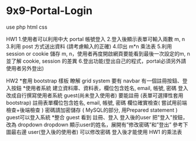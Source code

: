 # 9x9-Portal-Login
use php html css

HW1
1.使用者可以利用中大 portal 帳號登入
2.登入後顯示表單可輸入兩數 m, n
3.利用 post 方式送出資料 (請考慮輸入的正確)
4.印出 m*n 乘法表
5.利用 session or cookie 儲存 m, n，使用者再度開啟網頁要能看到最後一次設定的m, n 並了解 cookie, session 的差異
6.登出功能(登出自己的程式，portal必須另外請使用者另外登出)

HW2
*套用 bootstrap 樣板
瞭解 grid system
要有 navbar
有一個註冊按鈕、登入按鈕
*使用者系統
建立資料庫、資料表，欄位包含姓名, email, 帳號, 密碼
登入改成自行撰寫使用者系統
guest(尚未登入使用者) 要能註冊 (表單可選擇性套用bootstrap)
註冊表單欄位包含姓名, email, 帳號, 密碼
欄位確實檢查( 嘗試用前端檢查+後端檢查 )
密碼請加密儲存
( MySQL的部分, 用Prepared statement )
guest可以登入系統
*整合
guest 看到 註冊、登入
登入後的user 把"登入"按鈕，改為 dropdown
dropdown 顯示user的姓名，展開有”修改密碼”和”登出” 參考下圖最右邊
user(登入後的使用者) 可以修改密碼
登入後才能使用 HW1 的乘法表
